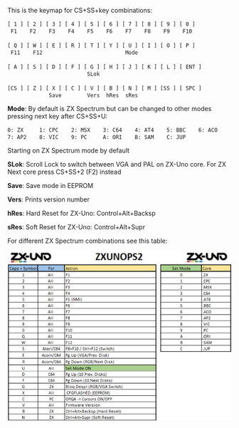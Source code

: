 This is the keymap for CS+SS+key combinations:

```
[ 1 ] [ 2 ] [ 3 ] [ 4 ] [ 5 ] [ 6 ] [ 7 ] [ 8 ] [ 9 ] [ 0 ]  
 F1    F2    F3    F4    F5    F6    F7    F8    F9    F10

[ Q ] [ W ] [ E ] [ R ] [ T ] [ Y ] [ U ] [ I ] [ O ] [ P ]  
 F11    F12                          Mode

[ A ] [ S ] [ D ] [ F ] [ G ] [ H ] [ J ] [ K ] [ L ] [ ENT ]
                         SLok

[CS ] [ Z ] [ X ] [ C ] [ V ] [ B ] [ N ] [ M ] [SS ] [ SPC ]
             Save        Vers  hRes  sRes
```

**Mode**: By default is ZX Spectrum but can be changed to other modes pressing
      next key after CS+SS+U:
```
0: ZX     1: CPC    2: MSX    3: C64    4: AT4    5: BBC    6: ACO
7: AP2    8: VIC    9: PC     A: ORI    B: SAM    C: JUP
```
Starting on ZX Spectrum mode by default

**SLok**: Scroll Lock to switch between VGA and PAL on ZX-Uno core. For ZX Next
      core press CS+SS+2 (F2) instead

**Save**: Save mode in EEPROM

**Vers**: Prints version number

**hRes**: Hard Reset for ZX-Uno: Control+Alt+Backsp

**sRes**: Soft Reset for ZX-Uno: Control+Alt+Supr

For different ZX Spectrum combinations see this table:

![combos](combos.png?raw=true "combos")
